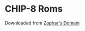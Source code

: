# CHIP-8 Roms

Downloaded from [Zophar's Domain](https://www.zophar.net/pdroms/chip8/chip-8-games-pack.html)
